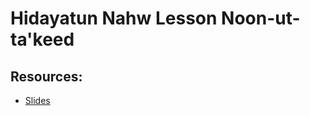 # Hidayatun Nahw Lesson  Noon-ut-ta'keed 



## Resources:
- [Slides](https://github.com/arshare/resources_balagha_pdfs)
